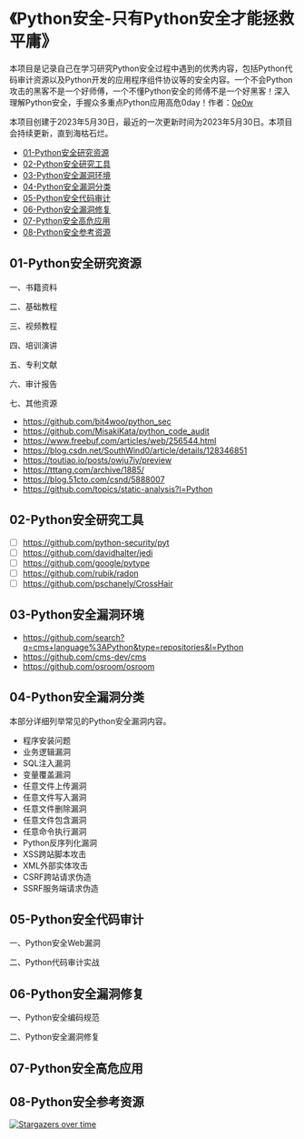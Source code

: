 # 《Python安全-只有Python安全才能拯救平庸》

本项目是记录自己在学习研究Python安全过程中遇到的优秀内容，包括Python代码审计资源以及Python开发的应用程序组件协议等的安全内容。一个不会Python攻击的黑客不是一个好师傅，一个不懂Python安全的师傅不是一个好黑客！深入理解Python安全，手握众多重点Python应用高危0day！作者：[0e0w](https://github.com/0e0w)

本项目创建于2023年5月30日，最近的一次更新时间为2023年5月30日。本项目会持续更新，直到海枯石烂。

- [01-Python安全研究资源](https://github.com/FuckPython/FuckPython#01-Python%E5%AE%89%E5%85%A8%E7%A0%94%E7%A9%B6%E8%B5%84%E6%BA%90)
- [02-Python安全研究工具](https://github.com/FuckPython/FuckPython#02-Python%E5%AE%89%E5%85%A8%E7%A0%94%E7%A9%B6%E5%B7%A5%E5%85%B7)
- [03-Python安全漏洞环境](https://github.com/FuckPython/FuckPython#03-Python%E5%AE%89%E5%85%A8%E6%BC%8F%E6%B4%9E%E7%8E%AF%E5%A2%83)
- [04-Python安全漏洞分类](https://github.com/FuckPython/FuckPython#04-Python%E5%AE%89%E5%85%A8%E6%BC%8F%E6%B4%9E%E5%88%86%E7%B1%BB)
- [05-Python安全代码审计](https://github.com/FuckPython/FuckPython#05-Python%E5%AE%89%E5%85%A8%E4%BB%A3%E7%A0%81%E5%AE%A1%E8%AE%A1)
- [06-Python安全漏洞修复](https://github.com/FuckPython/FuckPython#06-Python%E5%AE%89%E5%85%A8%E6%BC%8F%E6%B4%9E%E4%BF%AE%E5%A4%8D)
- [07-Python安全高危应用](https://github.com/FuckPython/FuckPython#07-Python%E5%AE%89%E5%85%A8%E9%AB%98%E5%8D%B1%E5%BA%94%E7%94%A8)
- [08-Python安全参考资源](https://github.com/FuckPython/FuckPython#08-Python%E5%AE%89%E5%85%A8%E5%8F%82%E8%80%83%E8%B5%84%E6%BA%90)

## 01-Python安全研究资源

一、书籍资料

二、基础教程

三、视频教程

四、培训演讲

五、专利文献

六、审计报告

七、其他资源
- https://github.com/bit4woo/python_sec
- https://github.com/MisakiKata/python_code_audit
- https://www.freebuf.com/articles/web/256544.html
- https://blog.csdn.net/SouthWind0/article/details/128346851
- https://toutiao.io/posts/owju7iy/preview
- https://tttang.com/archive/1885/
- https://blog.51cto.com/csnd/5888007
- https://github.com/topics/static-analysis?l=Python

## 02-Python安全研究工具

- [ ] https://github.com/python-security/pyt
- [ ] https://github.com/davidhalter/jedi
- [ ] https://github.com/google/pytype
- [ ] https://github.com/rubik/radon
- [ ] https://github.com/pschanely/CrossHair

## 03-Python安全漏洞环境

- https://github.com/search?q=cms+language%3APython&type=repositories&l=Python
- https://github.com/cms-dev/cms
- https://github.com/osroom/osroom

## 04-Python安全漏洞分类

本部分详细列举常见的Python安全漏洞内容。

- 程序安装问题
- 业务逻辑漏洞
- SQL注入漏洞
- 变量覆盖漏洞
- 任意文件上传漏洞
- 任意文件写入漏洞
- 任意文件删除漏洞
- 任意文件包含漏洞
- 任意命令执行漏洞
- Python反序列化漏洞
- XSS跨站脚本攻击
- XML外部实体攻击
- CSRF跨站请求伪造
- SSRF服务端请求伪造

## 05-Python安全代码审计

一、Python安全Web漏洞

二、Python代码审计实战

## 06-Python安全漏洞修复

一、Python安全编码规范

二、Python安全漏洞修复

## 07-Python安全高危应用

## 08-Python安全参考资源

[![Stargazers over time](https://starchart.cc//0e0w/HackPython.svg)](https://starchart.cc/0e0w/HackPython)